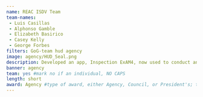 ```yaml
---
name: REAC ISDV Team
team-names:
 - Luis Casillas
 - Alphonso Gamble
 - Elizabeth Basirico
 - Casey Kelly
 - George Forbes
filters: GoG-team hud agency
image: agency/HUD_Seal.png
description: Developed an app, Inspection ExAM4, now used to conduct an average of 5,000 inspections each month. By merging technology and data, the team streamlined the inspection process and increased customer satisfaction from 22% to 84%.
banner: agency
team: yes #mark no if an individual, NO CAPS 
length: short
award: Agency #type of award, either Agency, Council, or President's; this is case sensitive so make sure to match the options listed exactly. This section generates the format of the card
---
```

